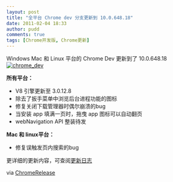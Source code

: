 ```yaml
---
layout: post
title: "全平台 Chrome dev 分支更新到 10.0.648.18"
date: 2011-02-04 18:33
author: pudd
comments: true
tags: [Chrome开发版, Chrome更新]
---
```

Windows Mac 和 Linux 平台的 Chrome Dev 更新到了 10.0.648.18
<a href="http://img.chromi.org/2011/02/chrome_dev.png">![](http://img.chromi.org/2011/02/chrome_dev.png "chrome_dev")</a>

**所有平台：**


*   V8 引擎更新至 3.0.12.8
*   除去了扳手菜单中浏览后台进程功能的图标
*   修复关闭下载管理器时偶尔崩溃的bug
*   当安装 app 填满一页时，拖曳 app 图标可以自动翻页
*   webNavigation API 整装待发

**Mac 和 linux平台：**


*   修复误触发页内搜索的bug

更详细的更新内容，可查阅[更新日志](http://build.chromium.org/buildbot/perf/dashboard/ui/changelog.html?url=/branches/648/src&range=73584:73099&mode=html)

via [ChromeRelease](http://googlechromereleases.blogspot.com/2011/02/dev-channel-update.html)
